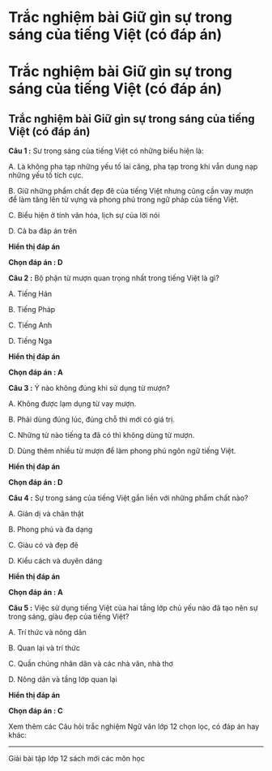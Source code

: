 # Trắc nghiệm bài Giữ gìn sự trong sáng của tiếng Việt (có đáp án)

# Trắc nghiệm bài Giữ gìn sự trong sáng của tiếng Việt (có đáp án)

## Trắc nghiệm bài Giữ gìn sự trong sáng của tiếng Việt (có đáp án)

**Câu 1 :** Sư trong sáng của tiếng Việt có những biểu hiện là: 

A. Là không pha tạp những yếu tố lai căng, pha tạp trong khi vẫn dung nạp những yếu tố tích cực.

B. Giữ những phẩm chất đẹp đẽ của tiếng Việt nhưng cũng cần vay mượn để làm tăng lên từ vựng và phong phú trong ngữ pháp của tiếng Việt.

C. Biểu hiện ở tính văn hóa, lịch sự của lời nói

D. Cả ba đáp án trên

**Hiển thị đáp án**

**Chọn đáp án : D**

**Câu 2 :** Bộ phận từ mượn quan trọng nhất trong tiếng Việt là gì? 

A. Tiếng Hán

B. Tiếng Pháp

C. Tiếng Anh

D. Tiếng Nga

**Hiển thị đáp án**

**Chọn đáp án : A**

**Câu 3 :** Ý nào không đúng khi sử dụng từ mượn? 

A. Không được lạm dụng từ vay mượn.

B. Phải dùng đúng lúc, đúng chỗ thì mới có giá trị. 

C. Những từ nào tiếng ta đã có thì không dùng từ mượn.

D. Dùng thêm nhiều từ mượn để làm phong phú ngôn ngữ tiếng Việt.

**Hiển thị đáp án**

**Chọn đáp án : D**

**Câu 4 :** Sự trong sáng của tiếng Việt gắn liền với những phẩm chất nào? 

A. Giản dị và chân thật

B. Phong phú và đa dạng 

C. Giàu có và đẹp đẽ 

D. Kiểu cách và duyên dáng 

**Hiển thị đáp án**

**Chọn đáp án : A**

**Câu 5 :** Việc sử dụng tiếng Việt của hai tầng lớp chủ yếu nào đã tạo nên sự trong sáng, giàu đẹp của tiếng Việt? 

A. Trí thức và nông dân 

B. Quan lại và trí thức 

C. Quần chúng nhân dân và các nhà văn, nhà thơ 

D. Nông dân và tầng lớp quan lại

**Hiển thị đáp án**

**Chọn đáp án : C**

Xem thêm các Câu hỏi trắc nghiệm Ngữ văn lớp 12 chọn lọc, có đáp án hay khác:

* * *

Giải bài tập lớp 12 sách mới các môn học
